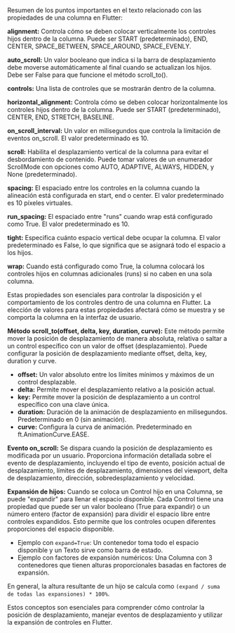 Resumen de los puntos importantes en el texto relacionado con las propiedades de una columna en Flutter:

**alignment:** Controla cómo se deben colocar verticalmente los controles hijos dentro de la columna. Puede ser START (predeterminado), END, CENTER, SPACE_BETWEEN, SPACE_AROUND, SPACE_EVENLY.

**auto_scroll:** Un valor booleano que indica si la barra de desplazamiento debe moverse automáticamente al final cuando se actualizan los hijos. Debe ser False para que funcione el método scroll_to().

**controls:** Una lista de controles que se mostrarán dentro de la columna.

**horizontal_alignment:** Controla cómo se deben colocar horizontalmente los controles hijos dentro de la columna. Puede ser START (predeterminado), CENTER, END, STRETCH, BASELINE.

**on_scroll_interval:** Un valor en milisegundos que controla la limitación de eventos on_scroll. El valor predeterminado es 10.

**scroll:** Habilita el desplazamiento vertical de la columna para evitar el desbordamiento de contenido. Puede tomar valores de un enumerador ScrollMode con opciones como AUTO, ADAPTIVE, ALWAYS, HIDDEN, y None (predeterminado).

**spacing:** El espaciado entre los controles en la columna cuando la alineación está configurada en start, end o center. El valor predeterminado es 10 píxeles virtuales.

**run_spacing:** El espaciado entre "runs" cuando wrap está configurado como True. El valor predeterminado es 10.

**tight:** Especifica cuánto espacio vertical debe ocupar la columna. El valor predeterminado es False, lo que significa que se asignará todo el espacio a los hijos.

**wrap:** Cuando está configurado como True, la columna colocará los controles hijos en columnas adicionales (runs) si no caben en una sola columna.

Estas propiedades son esenciales para controlar la disposición y el comportamiento de los controles dentro de una columna en Flutter. La elección de valores para estas propiedades afectará cómo se muestra y se comporta la columna en la interfaz de usuario.


**Método scroll_to(offset, delta, key, duration, curve):** Este método permite mover la posición de desplazamiento de manera absoluta, relativa o saltar a un control específico con un valor de offset (desplazamiento). Puede configurar la posición de desplazamiento mediante offset, delta, key, duration y curve.

- **offset:** Un valor absoluto entre los límites mínimos y máximos de un control desplazable.
- **delta:** Permite mover el desplazamiento relativo a la posición actual.
- **key:** Permite mover la posición de desplazamiento a un control específico con una clave única.
- **duration:** Duración de la animación de desplazamiento en milisegundos. Predeterminado en 0 (sin animación).
- **curve:** Configura la curva de animación. Predeterminado en ft.AnimationCurve.EASE.

**Evento on_scroll:** Se dispara cuando la posición de desplazamiento es modificada por un usuario. Proporciona información detallada sobre el evento de desplazamiento, incluyendo el tipo de evento, posición actual de desplazamiento, límites de desplazamiento, dimensiones del viewport, delta de desplazamiento, dirección, sobredesplazamiento y velocidad.

**Expansión de hijos:** Cuando se coloca un Control hijo en una Columna, se puede "expandir" para llenar el espacio disponible. Cada Control tiene una propiedad que puede ser un valor booleano (True para expandir) o un número entero (factor de expansión) para dividir el espacio libre entre controles expandidos. Esto permite que los controles ocupen diferentes proporciones del espacio disponible.

- Ejemplo con `expand=True`: Un contenedor toma todo el espacio disponible y un Texto sirve como barra de estado.
- Ejemplo con factores de expansión numéricos: Una Columna con 3 contenedores que tienen alturas proporcionales basadas en factores de expansión.

En general, la altura resultante de un hijo se calcula como `(expand / suma de todas las expansiones) * 100%`.

Estos conceptos son esenciales para comprender cómo controlar la posición de desplazamiento, manejar eventos de desplazamiento y utilizar la expansión de controles en Flutter.